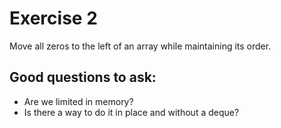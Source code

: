 # Exercise 2
Move all zeros to the left of an array while maintaining its order.

## Good questions to ask:
- Are we limited in memory?
- Is there a way to do it in place and without a deque?